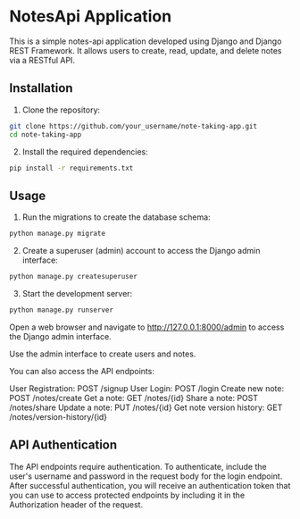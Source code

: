 # NotesApi Application

This is a simple notes-api application developed using Django and Django REST Framework. It allows users to create, read, update, and delete notes via a RESTful API.

## Installation

1. Clone the repository:

```bash
git clone https://github.com/your_username/note-taking-app.git
cd note-taking-app
```
2. Install the required dependencies:

```bash
pip install -r requirements.txt
```

## Usage

1. Run the migrations to create the database schema:

```bash
python manage.py migrate
```

2. Create a superuser (admin) account to access the Django admin interface:

```bash
python manage.py createsuperuser
```

3. Start the development server:

```bash
python manage.py runserver
```

Open a web browser and navigate to http://127.0.0.1:8000/admin to access the Django admin interface.

Use the admin interface to create users and notes.

You can also access the API endpoints:

User Registration: POST /signup
User Login: POST /login
Create new note: POST /notes/create
Get a note: GET /notes/{id}
Share a note: POST /notes/share
Update a note: PUT /notes/{id}
Get note version history: GET /notes/version-history/{id}

## API Authentication

The API endpoints require authentication. To authenticate, include the user's username and password in the request body for the login endpoint. After successful authentication, you will receive an authentication token that you can use to access protected endpoints by including it in the Authorization header of the request.
